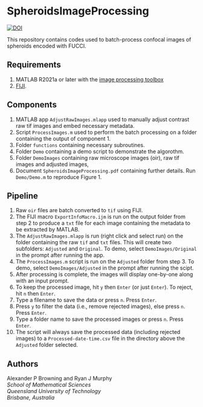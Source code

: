 # SpheroidsImageProcessing

[![DOI](https://zenodo.org/badge/DOI/10.5281/zenodo.5121093.svg)](https://doi.org/10.5281/zenodo.5121093)

This repository contains codes used to batch-process confocal images of spheroids encoded with FUCCI.

## Requirements
1. MATLAB R2021a or later with the [image processing toolbox](https://www.mathworks.com/products/image.html)
2. [FIJI](https://imagej.net/software/fiji/downloads).

## Components
1. MATLAB app `AdjustRawImages.mlapp` used to manually adjust contrast raw tif images and embed necessary metadata.
2. Script `ProcessImages.m` used to perform the batch processing on a folder containing the output of component 1.
3. Folder `functions` containing necessary subroutines.
4. Folder `Demo` containing a demo script to demonstrate the algorothm. 
5. Folder `DemoImages` containing raw microscope images (oir), raw tif images and adjusted images, 
6. Document `SpheroidsImageProcessing.pdf` containing further details. Run `Demo/Demo.m` to reproduce Figure 1.

## Pipeline
1. Raw `oir` files are batch converted to `tif` using FIJI.
2. The FIJI macro `ExportInfoMacro.ijm` is run on the output folder from step 2 to produce a `txt` file for each image containing the metadata to be extracted by MATLAB.
3. The `AdjustRawImages.mlapp` is run (right click and select run) on the folder containing the raw `tif` and `txt` files. This will create two subfolders: `Adjusted` and `Original`. To demo, select `DemoImages/Original` in the prompt after running the app.
4. The `ProcessImages.m` script is run on the `Adjusted` folder from step 3. To demo, select `DemoImages/Adjusted` in the prompt after running the scipt.
5. After processing is complete, the images will display one-by-one along with an input prompt. 
  1. To keep the processed image, hit `y` then `Enter` (or just `Enter`). To reject, hit `n` then `Enter`. 
  2. Type a filename to save the data or press `n`. Press `Enter`. 
  3. Press `y` to filter the data (i.e., remove rejected images), else press `n`. Press `Enter`.
  4. Type a folder name to save the processed images or press `n`. Press `Enter`. 
6. The script will always save the processed data (including rejected images) to a `Processed-date-time.csv` file in the directory above the `Adjusted` folder selected.

## Authors
Alexander P Browning and Ryan J Murphy<br>
*School of Mathematical Sciences<br>Queensland University of Technology<br>Brisbane, Australia*


